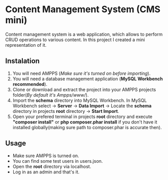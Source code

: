 # Content Management System (CMS mini)

Content management system is a web application, which allows to perform CRUD operations to various content.
In this project I created a mini representation of it.

## Instalation

1. You will need AMPPS (_Make sure it's turned on before importing_).
1. You will need a database management application (**MySQL Workbench recommended**).
1. Clone or download and extract the project into your AMPPS projects folder(_By default it's Ampps/www/_).
1. Import the **schema** directory into MySQL Workbench. In MySQL Workbench select -> **Server** -> **Data Import** -> Locate the **schema** directory in projects **root** directory -> **Start Import**.
1. Open your prefered terminal in projects **root** directory and execute **"composer install"** or **php composer.phar install** if you don't have it installed globally(making sure path to composer.phar is accurate then).

## Usage

- Make sure AMPPS is turned on.
- You can find some test users in users.json.
- Open the **root** directory via localhost.
- Log in as an admin and that's it.
